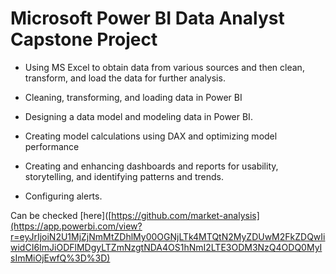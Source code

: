 # Microsoft Power BI Data Analyst Capstone Project

- Using MS Excel to obtain data from various sources and then clean, transform, and load the data for further analysis.

- Cleaning, transforming, and loading data in Power BI

- Designing a data model and modeling data in Power BI.

- Creating model calculations using DAX and optimizing model performance

- Creating and enhancing dashboards and reports for usability, storytelling, and identifying patterns and trends.

- Configuring alerts.

Can be checked [here]([https://github.com/market-analysis](https://app.powerbi.com/view?r=eyJrIjoiN2U1MjZjNmMtZDhlMy00OGNjLTk4MTQtN2MyZDUwM2FkZDQwIiwidCI6ImJiODFlMDgyLTZmNzgtNDA4OS1hNmI2LTE3ODM3NzQ4ODQ0MyIsImMiOjEwfQ%3D%3D)
